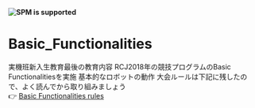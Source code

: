 **![SPM is supported](https://img.shields.io/badge/mc_education-Basic_Functionalities-orange)**

# Basic_Functionalities

実機班新入生教育最後の教育内容
RCJ2018年の競技プログラムのBasic Functionalitiesを実施
基本的なロボットの動作
大会ルールは下記に残したので、よく読んでから取り組みましょう  
:point_right: [Basic Functionalities rules](https://github.com/RoboCupAtHomeJP/Rule2020/blob/master/rules/basicfunctionalities_ja.md)
